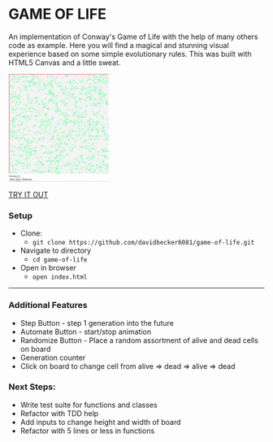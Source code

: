 # GAME OF LIFE
An implementation of Conway's Game of Life with the help of many others code as example. Here you will find a magical and stunning visual experience based on some simple evolutionary rules. This was built with HTML5 Canvas and a little sweat. 

![Game Of Life](assets/GOL-gif.gif)

[TRY IT OUT](https://davidbecker6081.github.io/game-of-life/)

### Setup
- Clone: 
	- ```git clone https://github.com/davidbecker6081/game-of-life.git```
- Navigate to directory
	- ```cd game-of-life```
- Open in browser
	- ```open index.html```


****
### Additional Features

- Step Button - step 1 generation into the future
- Automate Button - start/stop animation
- Randomize Button - Place a random assortment of alive and dead cells on board
- Generation counter
- Click on board to change cell from alive => dead => alive => dead

### Next Steps:
- Write test suite for functions and classes
- Refactor with TDD help
- Add inputs to change height and width of board
- Refactor with 5 lines or less in functions
